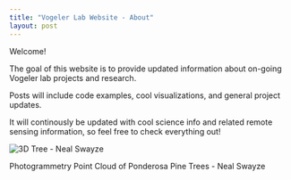 ```yaml
---
title: "Vogeler Lab Website - About"
layout: post
---
```


Welcome! 

The goal of this website is to provide updated information about on-going Vogeler lab projects and research.

Posts will include code examples, cool visualizations, and general project updates.

It will continously be updated with cool science info and related remote sensing information, so feel free to check everything out!

![3D Tree - Neal Swayze](https://i.imgur.com/ZWOQWTy.png)

Photogrammetry Point Cloud of Ponderosa Pine Trees - Neal Swayze
